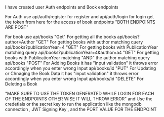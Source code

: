 I have created user Auth endpoints and Book endpoints

For Auth use  api/auth/register  for register   and api/auth/login   for login   get the token from here for the access of book endpoints    "BOTH ENDPOINTS ARE POST"

For book use   api/books "Get" For getting all the books 
               api/books?author=Author  "GET"  For getting books with author matching query
               api/books?publicationYear=4  "GET"  For getting books with PublicationYear matching query
               api/books?publicationYear=4&author=a4  "GET"  For getting books with PublicationYear matching "AND" the author matching  query
               api/books      "POST"   For Adding Books it has "input validation" it throws error accordingly when you enter wrong Input
               api/books/id   "PUT"    For Updating or Chnaging the Book Data it has "input validation" it throws error accordingly when you enter wrong Input
               api/books/id   "DELETE" For Deleting a Book

"MAKE SURE TO USE THE TOKEN GENERATED WHILE LOGIN FOR EACH OF THE ENDPOINTS OTHER WISE IT WILL THROW ERROR"  and Use the credetials or the secret key to run the application  like the mongodb connection , JWT Signing Key , and the PORT VALUE FOR THE ENDPOINT
